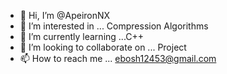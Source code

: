 - 👋 Hi, I’m @ApeironNX
- 👀 I’m interested in ... Compression Algorithms
- 🌱 I’m currently learning ...C++
- 💞️ I’m looking to collaborate on ... Project
- 📫 How to reach me ... ebosh12453@gmail.com

<!---
ApeironNX/ApeironNX is a ✨ special ✨ repository because its `README.md` (this file) appears on your GitHub profile.
You can click the Preview link to take a look at your changes.
--->
